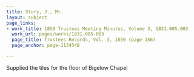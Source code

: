 ```yaml
---
title: Story, J., Mr.
layout: subject
page_links:
- work_title: 1859 Trustees Meeting Minutes, Volume 3, 1831.005.003
  work_url: pages/works/1831-005-003
  page_title: Trustees Records, Vol. 3, 1859 (page 156)
  page_anchor: page-1134548

---
```

<p>Supplied the tiles for the floor of Bigelow Chapel</p>